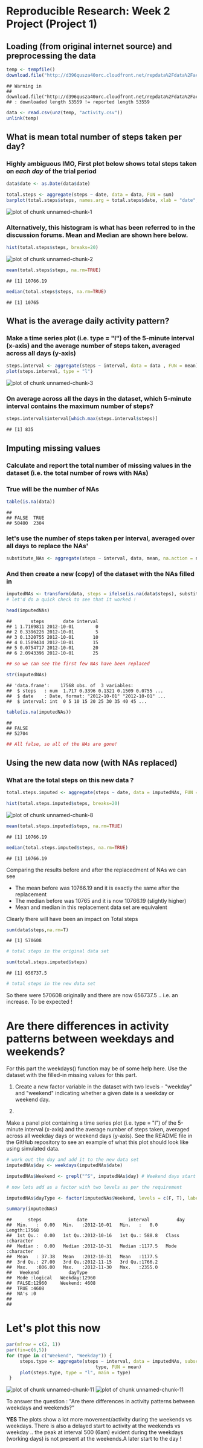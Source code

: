 # Reproducible Research: Week 2 Project (Project 1)

## Loading (from original internet source) and preprocessing the data

```r
temp <- tempfile()
download.file("http://d396qusza40orc.cloudfront.net/repdata%2Fdata%2Factivity.zip",temp)
```

```
## Warning in
## download.file("http://d396qusza40orc.cloudfront.net/repdata%2Fdata%2Factivity.zip",
## : downloaded length 53559 != reported length 53559
```

```r
data <- read.csv(unz(temp, "activity.csv"))
unlink(temp)
```

## What is mean total number of steps taken per day?
### Highly ambiguous IMO, First plot below shows total steps taken on *each day* of the trial period


```r
data$date <- as.Date(data$date)

total.steps <- aggregate(steps ~ date, data = data, FUN = sum)
barplot(total.steps$steps, names.arg = total.steps$date, xlab = "date", ylab = "steps")
```

![plot of chunk unnamed-chunk-1](figure/unnamed-chunk-1-1.png) 

### Alternatively, this histogram is what has been referred to in the discussion forums. Mean and Median are shown here below.


```r
hist(total.steps$steps, breaks=20)
```

![plot of chunk unnamed-chunk-2](figure/unnamed-chunk-2-1.png) 

```r
mean(total.steps$steps, na.rm=TRUE)
```

```
## [1] 10766.19
```

```r
median(total.steps$steps, na.rm=TRUE)
```

```
## [1] 10765
```

## What is the average daily activity pattern?
### Make a time series plot (i.e. type = "l") of the 5-minute interval (x-axis) and the average number of steps taken, averaged across all days (y-axis)


```r
steps.interval <- aggregate(steps ~ interval, data = data , FUN = mean)
plot(steps.interval, type = "l")
```

![plot of chunk unnamed-chunk-3](figure/unnamed-chunk-3-1.png) 

### On average across all the days in the dataset, which 5-minute interval contains the maximum number of steps?

```r
steps.interval$interval[which.max(steps.interval$steps)]
```

```
## [1] 835
```

## Imputing missing values

### Calculate and report the total number of missing values in the dataset (i.e. the total number of rows with NAs)
### True will be the number of NAs


```r
table(is.na(data))
```

```
## 
## FALSE  TRUE 
## 50400  2304
```

### let's use the number of steps taken per interval, averaged over all days to replace the NAs'


```r
substitute_NAs <- aggregate(steps ~ interval, data, mean, na.action = na.omit)$steps
```

### And then create a new (copy) of the dataset with the NAs filled in 


```r
imputedNAs <- transform(data, steps = ifelse(is.na(data$steps), substitute_NAs, data$steps))
# let'd do a quick check to see that it worked !

head(imputedNAs)
```

```
##       steps       date interval
## 1 1.7169811 2012-10-01        0
## 2 0.3396226 2012-10-01        5
## 3 0.1320755 2012-10-01       10
## 4 0.1509434 2012-10-01       15
## 5 0.0754717 2012-10-01       20
## 6 2.0943396 2012-10-01       25
```

```r
## so we can see the first few NAs have been replaced

str(imputedNAs)
```

```
## 'data.frame':	17568 obs. of  3 variables:
##  $ steps   : num  1.717 0.3396 0.1321 0.1509 0.0755 ...
##  $ date    : Date, format: "2012-10-01" "2012-10-01" ...
##  $ interval: int  0 5 10 15 20 25 30 35 40 45 ...
```

```r
table(is.na(imputedNAs))
```

```
## 
## FALSE 
## 52704
```

```r
## All false, so all of the NAs are gone!
```

## Using the new data now (with NAs replaced)
### What are the total steps on this new data ?


```r
total.steps.imputed <- aggregate(steps ~ date, data = imputedNAs, FUN = sum)

hist(total.steps.imputed$steps, breaks=20)
```

![plot of chunk unnamed-chunk-8](figure/unnamed-chunk-8-1.png) 

```r
mean(total.steps.imputed$steps, na.rm=TRUE)
```

```
## [1] 10766.19
```

```r
median(total.steps.imputed$steps, na.rm=TRUE)
```

```
## [1] 10766.19
```

Comparing the results before and after the replacedment of NAs we can see

* The mean before was 10766.19 and it is exactly the same after the replacement
* The median before was 10765 and it is now 10766.19 (slightly higher)
* Mean and median in this replacement data set are equivalent

Clearly there will have been an impact on Total steps

```r
sum(data$steps,na.rm=T)
```

```
## [1] 570608
```

```r
# total steps in the original data set

sum(total.steps.imputed$steps)
```

```
## [1] 656737.5
```

```r
# total steps in the new data set
```

So there were 570608 originally and there are now 656737.5 .. i.e. an increase. To be expected !

# Are there differences in activity patterns between weekdays and weekends?

For this part the weekdays() function may be of some help here. Use the dataset with the filled-in missing values for this part.

1. Create a new factor variable in the dataset with two levels - "weekday" and "weekend" indicating whether a given date is a weekday or weekend day.

2. 
Make a panel plot containing a time series plot (i.e. type = "l") of the 5-minute interval (x-axis) and the average number of steps taken, averaged across all weekday days or weekend days (y-axis). See the README file in the GitHub repository to see an example of what this plot should look like using simulated data.



```r
# work out the day and add it to the new data set
imputedNAs$day <- weekdays(imputedNAs$date)

imputedNAs$Weekend <- grepl("^S", imputedNAs$day) # Weekend days start with a capital S, no weekdays do

# now lets add as a factor with two levels as per the requirement

imputedNAs$dayType <- factor(imputedNAs$Weekend, levels = c(F, T), labels = c("Weekday", "Weekend"))

summary(imputedNAs)
```

```
##      steps             date               interval          day           
##  Min.   :  0.00   Min.   :2012-10-01   Min.   :   0.0   Length:17568      
##  1st Qu.:  0.00   1st Qu.:2012-10-16   1st Qu.: 588.8   Class :character  
##  Median :  0.00   Median :2012-10-31   Median :1177.5   Mode  :character  
##  Mean   : 37.38   Mean   :2012-10-31   Mean   :1177.5                     
##  3rd Qu.: 27.00   3rd Qu.:2012-11-15   3rd Qu.:1766.2                     
##  Max.   :806.00   Max.   :2012-11-30   Max.   :2355.0                     
##   Weekend           dayType     
##  Mode :logical   Weekday:12960  
##  FALSE:12960     Weekend: 4608  
##  TRUE :4608                     
##  NA's :0                        
##                                 
## 
```

# Let's plot this now


```r
par(mfrow = c(2, 1))
par(fin=c(6,5))
for (type in c("Weekend", "Weekday")) {
     steps.type <- aggregate(steps ~ interval, data = imputedNAs, subset = imputedNAs$dayType == 
                                 type, FUN = mean)
     plot(steps.type, type = "l", main = type)
 }
```

![plot of chunk unnamed-chunk-11](figure/unnamed-chunk-11-1.png) ![plot of chunk unnamed-chunk-11](figure/unnamed-chunk-11-2.png) 

To answer the question : "Are there differences in activity patterns between weekdays and weekends?"

**YES**  The plots show a lot more movement/activity during the weekends vs weekdays. There is also a delayed start to activity at the weekends vs weekday .. the peak at interval 500 (6am) evident during the weekdays (working days) is not present at the weekends.A later start to the day !
